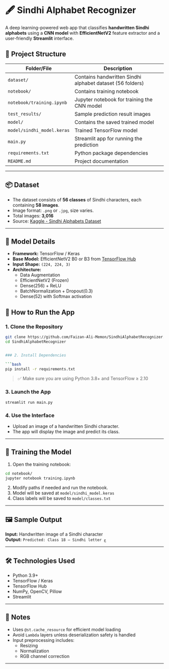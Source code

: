 # 🖋 Sindhi Alphabet Recognizer

A deep learning-powered web app that classifies **handwritten Sindhi alphabets** using a **CNN model** with **EfficientNetV2** feature extractor and a user-friendly **Streamlit** interface.

## 📁 Project Structure

| Folder/File                | Description                                               |
| -------------------------- | --------------------------------------------------------- |
| `dataset/`                 | Contains handwritten Sindhi alphabet dataset (56 folders) |
| `notebook/`                | Contains training notebook                                |
| `notebook/training.ipynb`  | Jupyter notebook for training the CNN model               |
| `test_results/`            | Sample prediction result images                           |
| `model/`                   | Contains the saved trained model                          |
| `model/sindhi_model.keras` | Trained TensorFlow model                                  |
| `main.py`                  | Streamlit app for running the prediction                  |
| `requirements.txt`         | Python package dependencies                               |
| `README.md`                | Project documentation                                     |



---

## 📦 Dataset

- The dataset consists of **56 classes** of Sindhi characters, each containing **58 images**.
- Image format: `.png` or `.jpg`, size varies.
- Total images: **3,016**
- Source: [Kaggle - Sindhi Alphabets Dataset](https://www.kaggle.com/datasets/mudasirmurtaza/sindhi-alphabets)

---

## 🧠 Model Details

- **Framework:** TensorFlow / Keras
- **Base Model:** EfficientNetV2 B0 or B3 from [TensorFlow Hub](https://tfhub.dev/)
- **Input Shape:** `(224, 224, 3)`
- **Architecture:**
  - Data Augmentation
  - EfficientNetV2 (Frozen)
  - Dense(256) + ReLU
  - BatchNormalization + Dropout(0.3)
  - Dense(52) with Softmax activation


## 🚀 How to Run the App

### 1. Clone the Repository

```bash
git clone https://github.com/Faizan-Ali-Memon/SindhiAlphabetRecognizer.git
cd SindhiAlphabetRecognizer


### 2. Install Dependencies

```bash
pip install -r requirements.txt
```

> ✅ Make sure you are using Python 3.8+ and TensorFlow ≥ 2.10

### 3. Launch the App

```bash
streamlit run main.py
```

### 4. Use the Interface

- Upload an image of a handwritten Sindhi character.
- The app will display the image and predict its class.

---

## 🧪 Training the Model

1. Open the training notebook:

```bash
cd notebook/
jupyter notebook training.ipynb
```

2. Modify paths if needed and run the notebook.
3. Model will be saved at `model/sindhi_model.keras`
4. Class labels will be saved to `model/classes.txt`

---

## 🖼️ Sample Output

**Input:** Handwritten image of a Sindhi character  
**Output:** `Predicted: Class 18 — Sindhi letter ڄ`

---

## 🛠️ Technologies Used

- Python 3.9+
- TensorFlow / Keras
- TensorFlow Hub
- NumPy, OpenCV, Pillow
- Streamlit

---

## 📌 Notes

- Uses `@st.cache_resource` for efficient model loading
- Avoid `Lambda` layers unless deserialization safety is handled
- Input preprocessing includes:
  - Resizing
  - Normalization
  - RGB channel correction

---